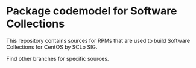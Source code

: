 # Package codemodel for Software Collections

This repository contains sources for RPMs that are used
to build Software Collections for CentOS by SCLo SIG.

Find other branches for specific sources.

